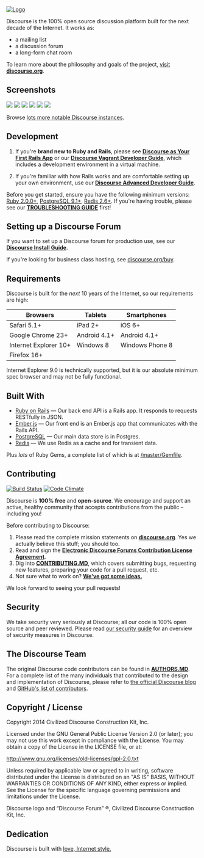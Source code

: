 <a href="http://www.discourse.org/">![Logo](images/discourse.png)</a>

Discourse is the 100% open source discussion platform built for the next decade of the Internet. It works as:

- a mailing list
- a discussion forum
- a long-form chat room

To learn more about the philosophy and goals of the project, [visit **discourse.org**](http://www.discourse.org).

## Screenshots

[![](https://raw.githubusercontent.com/discourse/discourse-docimages/master/readme/boing-boing-latest-small2.png)](http://bbs.boingboing.net)
[![](https://raw.githubusercontent.com/discourse/discourse-docimages/master/readme/how-to-geek-profile-small2.png)](http://discuss.howtogeek.com)
[![](https://raw.githubusercontent.com/discourse/discourse-docimages/master/readme/new-relic-categories-small2.png)](http://discuss.newrelic.com)
[![](https://raw.githubusercontent.com/discourse/discourse-docimages/master/readme/turtle-rock-topic-small2.jpg)](https://talk.turtlerockstudios.com/)
[![](https://raw.githubusercontent.com/discourse/discourse-docimages/master/readme/nexus-7-mobile-discourse-small3.png)](http://discuss.atom.io)
[![](https://raw.githubusercontent.com/discourse/discourse-docimages/master/readme/iphone-5s-mobile-discourse-small4.png)](http://discourse.soylent.me)

Browse [lots more notable Discourse instances](http://www.discourse.org/faq/customers/).

## Development

1. If you're **brand new to Ruby and Rails**, please see [**Discourse as Your First Rails App**](http://blog.discourse.org/2013/04/discourse-as-your-first-rails-app/) or our [**Discourse Vagrant Developer Guide**](docs/VAGRANT.md), which includes a development environment in a virtual machine. 

2. If you're familiar with how Rails works and are comfortable setting up your own environment, use our [**Discourse Advanced Developer Guide**](docs/DEVELOPER-ADVANCED.md). 

Before you get started, ensure you have the following minimum versions: [Ruby 2.0.0+](http://www.ruby-lang.org/en/downloads/), [PostgreSQL 9.1+](http://www.postgresql.org/download/), [Redis 2.6+](http://redis.io/download). If you're having trouble, please see our [**TROUBLESHOOTING GUIDE**](docs/TROUBLESHOOTING.md) first!

## Setting up a Discourse Forum

If you want to set up a Discourse forum for production use, see our [**Discourse Install Guide**](docs/INSTALL.md).

If you're looking for business class hosting, see [discourse.org/buy](http://www.discourse.org/buy/).

## Requirements

Discourse is built for the *next* 10 years of the Internet, so our requirements are high:

| Browsers | Tablets |  Smartphones |
| -------- | ------- | ----------- |
| Safari 5.1+| iPad 2+ |  iOS 6+ | 
| Google Chrome 23+ |  Android 4.1+ | Android 4.1+ |
| Internet Explorer 10+ | Windows 8 | Windows Phone 8 |
| Firefox 16+ | |

Internet Explorer 9.0 is technically supported, but it is our absolute minimum spec browser and may not be fully functional.

## Built With

- [Ruby on Rails](https://github.com/rails/rails) &mdash; Our back end API is a Rails app. It responds to requests RESTfully in JSON.
- [Ember.js](https://github.com/emberjs/ember.js) &mdash; Our front end is an Ember.js app that communicates with the Rails API.
- [PostgreSQL](http://www.postgresql.org/) &mdash; Our main data store is in Postgres.
- [Redis](http://redis.io/) &mdash; We use Redis as a cache and for transient data.

Plus *lots* of Ruby Gems, a complete list of which is at [/master/Gemfile](https://github.com/discourse/discourse/blob/master/Gemfile).

## Contributing

[![Build Status](https://travis-ci.org/discourse/discourse.svg)](https://travis-ci.org/discourse/discourse)
[![Code Climate](https://codeclimate.com/github/discourse/discourse.svg)](https://codeclimate.com/github/discourse/discourse)

Discourse is **100% free** and **open-source**. We encourage and support an active, healthy community that
accepts contributions from the public &ndash; including you!

Before contributing to Discourse:

1. Please read the complete mission statements on [**discourse.org**](http://www.discourse.org). Yes we actually believe this stuff; you should too.
2. Read and sign the [**Electronic Discourse Forums Contribution License Agreement**](http://discourse.org/cla).
3. Dig into [**CONTRIBUTING.MD**](CONTRIBUTING.md), which covers submitting bugs, requesting new features, preparing your code for a pull request, etc.
4. Not sure what to work on? [**We've got some ideas.**](http://meta.discourse.org/t/so-you-want-to-help-out-with-discourse/3823)

We look forward to seeing your pull requests!

## Security

We take security very seriously at Discourse; all our code is 100% open source and peer reviewed. Please read [our security guide](https://github.com/discourse/discourse/blob/master/docs/SECURITY.md) for an overview of security measures in Discourse.

## The Discourse Team

The original Discourse code contributors can be found in [**AUTHORS.MD**](docs/AUTHORS.md). For a complete list of the many individuals that contributed to the design and implementation of Discourse, please refer to [the official Discourse blog](http://blog.discourse.org/2013/02/the-discourse-team/) and [GitHub's list of contributors](https://github.com/discourse/discourse/contributors).


## Copyright / License

Copyright 2014 Civilized Discourse Construction Kit, Inc.

Licensed under the GNU General Public License Version 2.0 (or later);
you may not use this work except in compliance with the License.
You may obtain a copy of the License in the LICENSE file, or at:

   http://www.gnu.org/licenses/old-licenses/gpl-2.0.txt

Unless required by applicable law or agreed to in writing, software
distributed under the License is distributed on an "AS IS" BASIS,
WITHOUT WARRANTIES OR CONDITIONS OF ANY KIND, either express or implied.
See the License for the specific language governing permissions and
limitations under the License.

Discourse logo and “Discourse Forum” ®, Civilized Discourse Construction Kit, Inc.

## Dedication

Discourse is built with [love, Internet style.](http://www.youtube.com/watch?v=Xe1TZaElTAs)
